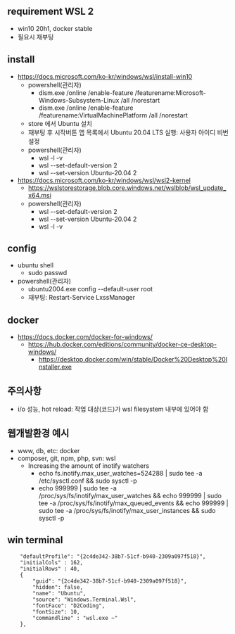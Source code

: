 ## requirement WSL 2
* win10 20h1, docker stable
* 필요시 재부팅

## install
* https://docs.microsoft.com/ko-kr/windows/wsl/install-win10
    * powershell(관리자)
        * dism.exe /online /enable-feature /featurename:Microsoft-Windows-Subsystem-Linux /all /norestart
        * dism.exe /online /enable-feature /featurename:VirtualMachinePlatform /all /norestart
    * store 에서 Ubuntu 설치
    * 재부팅 후 시작버튼 앱 목록에서 Ubuntu 20.04 LTS 실행: 사용자 아이디 비번 설정
    * powershell(관리자)
        * wsl -l -v
        * wsl --set-default-version 2
        * wsl --set-version Ubuntu-20.04 2
* https://docs.microsoft.com/ko-kr/windows/wsl/wsl2-kernel
    * https://wslstorestorage.blob.core.windows.net/wslblob/wsl_update_x64.msi
    * powershell(관리자)
        * wsl --set-default-version 2
        * wsl --set-version Ubuntu-20.04 2
        * wsl -l -v

## config
* ubuntu shell
    * sudo passwd
* powershell(관리자)
    * ubuntu2004.exe config --default-user root
    * 재부팅: Restart-Service LxssManager

## docker
* https://docs.docker.com/docker-for-windows/
    * https://hub.docker.com/editions/community/docker-ce-desktop-windows/
        * https://desktop.docker.com/win/stable/Docker%20Desktop%20Installer.exe

## 주의사항
* i/o 성능, hot reload: 작업 대상(코드)가 wsl filesystem 내부에 있어야 함

## 웹개발환경 예시
* www, db, etc: docker 
* composer, git, npm, php, svn: wsl
    * Increasing the amount of inotify watchers
        * echo fs.inotify.max_user_watches=524288 | sudo tee -a /etc/sysctl.conf && sudo sysctl -p
        * echo 999999 | sudo tee -a /proc/sys/fs/inotify/max_user_watches && echo 999999 | sudo tee -a /proc/sys/fs/inotify/max_queued_events && echo 999999 | sudo tee -a /proc/sys/fs/inotify/max_user_instances && sudo sysctl -p

## win terminal
```
	"defaultProfile": "{2c4de342-38b7-51cf-b940-2309a097f518}",
	"initialCols" : 162,
    "initialRows" : 40,
    {
        "guid": "{2c4de342-38b7-51cf-b940-2309a097f518}",
        "hidden": false,
        "name": "Ubuntu",
        "source": "Windows.Terminal.Wsl",
		"fontFace": "D2Coding",
		"fontSize": 10,
		"commandline" : "wsl.exe ~"
    },
```
